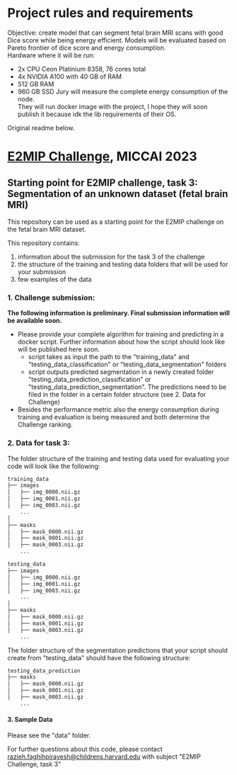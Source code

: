 # Project rules and requirements
Objective: create model that can segment fetal brain MRI scans with good Dice score
while being energy efficient. Models will be evaluated based on Pareto frontier of
dice score and energy consumption. <br>
Hardware where it will be run:
- 2x CPU Ceon Platinium 8358, 76 cores total
- 4x NVIDIA A100 with 40 GB of RAM
- 512 GB RAM
- 960 GB SSD
Jury will measure the complete energy consumption of the node. <br>
They will run docker image with the project, I hope they will soon <br>
publish it because idk the lib requirements of their OS. <br>


Original readme below.





# [E2MIP Challenge](https://e2mip.github.io/), MICCAI 2023
## Starting point for E2MIP challenge, task 3: Segmentation of an unknown dataset (fetal brain MRI)

This repository can be used as a starting point for the E2MIP challenge on the fetal brain MRI dataset.

This repository contains:
1. information about the submission for the task 3 of the challenge
2. the structure of the training and testing data folders that will be used for your submission
3. few examples of the data

### 1. Challenge submission:
**The following information is preliminary. Final submission information will be available soon.**

* Please provide your complete algorithm for training and predicting in a docker script.
  Further information about how the script should look like will be published here soon.
  * script takes as input the path to the "training_data" and "testing_data_classification" or "testing_data_segmentation" folders
  * script outputs predicted segmentation in a newly created folder "testing_data_prediction_classification" or "testing_data_prediction_segmentation". 
The predictions need to be filed in the folder in a certain folder structure (see 2. Data for Challenge)
* Besides the performance metric also the energy consumption during training and evaluation is being measured
  and both determine the Challenge ranking.
### 2. Data for task 3:
The folder structure of the training and testing data used for evaluating your code will look like the following:

```bash
training_data
├── images
│   ├── img_0000.nii.gz
│   ├── img_0001.nii.gz
│   ├── img_0003.nii.gz
    ...
│   
├── masks
│   ├── mask_0000.nii.gz
│   ├── mask_0001.nii.gz
│   ├── mask_0003.nii.gz
    ...
```


```bash
testing_data
├── images
│   ├── img_0000.nii.gz
│   ├── img_0001.nii.gz
│   ├── img_0003.nii.gz
    ...
│   
├── masks
│   ├── mask_0000.nii.gz
│   ├── mask_0001.nii.gz
│   ├── mask_0003.nii.gz
    ...
```

The folder structure of the segmentation predictions that your script should create from  "testing_data" should have the following structure:
```bash
testing_data_prediction
├── masks
│   ├── mask_0000.nii.gz
│   ├── mask_0001.nii.gz
│   ├── mask_0003.nii.gz
    ...
```

#### 3. Sample Data
Please see the "data" folder.


For further questions about this code, please contact razieh.faghihpirayesh@childrens.harvard.edu
with subject "E2MIP Challenge, task 3"


